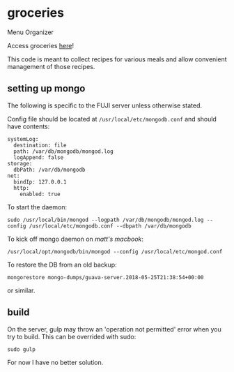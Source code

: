 # groceries
Menu Organizer

Access groceries [here](http://learnnation.org:8243)!

This code is meant to collect recipes for various meals and allow convenient management of those recipes.


## setting up mongo

The following is specific to the FUJI server unless otherwise stated.

Config file should be located at `/usr/local/etc/mongodb.conf` and should have contents:

    systemLog:
      destination: file
      path: /var/db/mongodb/mongod.log
      logAppend: false
    storage:
      dbPath: /var/db/mongodb
    net:
      bindIp: 127.0.0.1
      http:
        enabled: true

To start the daemon:

    sudo /usr/local/bin/mongod --logpath /var/db/mongodb/mongod.log --config /usr/local/etc/mongodb.conf --dbpath /var/db/mongodb

To kick off mongo daemon on *matt's macbook*:

    /usr/local/opt/mongodb/bin/mongod --config /usr/local/etc/mongod.conf

To restore the DB from an old backup:

    mongorestore mongo-dumps/guava-server.2018-05-25T21:38:54+00:00
    
or similar.


## build

On the server, gulp may throw an 'operation not permitted' error when you try to build.  This can be overrided with sudo:

    sudo gulp

For now I have no better solution.

